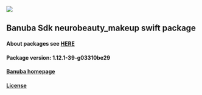 [![](https://www.banuba.com/hubfs/Banuba_November2018/Images/Banuba%20SDK.png)](https://docs.banuba.com/face-ar-sdk-v1/ios/ios_overview)

## Banuba Sdk neurobeauty_makeup swift package

#### About packages see [HERE](https://docs.banuba.com/face-ar-sdk-v1/ios/ios_packages)

#### Package version: **1.12.1-39-g03310be29**

#### **[Banuba homepage](https://banuba.com)**

#### **[License](https://www.banuba.com/terms)**
